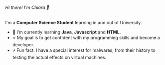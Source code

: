 ###### Hi there! I'm Chiara 👋 

I'm a **Computer Science Student** learning in and out of University.
- 🌱 I’m currently learning **Java**, **Javascript** and **HTML**.
- ⭐ My goal is to get confident with my programming skills and become a developer.
- ⚡ Fun fact: I have a special interest for malwares, from their history to testing the actual effects on virtual machines.




<!---
FatalError-exe/FatalError-exe is a ✨ special ✨ repository because its `README.md` (this file) appears on your GitHub profile.
You can click the Preview link to take a look at your changes.
--->
